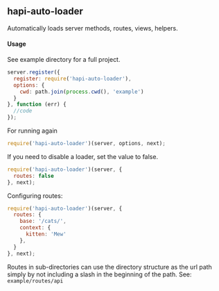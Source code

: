 ## hapi-auto-loader

Automatically loads server methods, routes, views, helpers.

#### Usage

See example directory for a full project.

```js
server.register({
  register: require('hapi-auto-loader'),
  options: {
    cwd: path.join(process.cwd(), 'example')
  }
}, function (err) {
  //code
});
```

For running again
```js
require('hapi-auto-loader')(server, options, next);
```

If you need to disable a loader, set the value to false.

```js
require('hapi-auto-loader')(server, {
  routes: false
}, next);
```

Configuring routes:

```js
require('hapi-auto-loader')(server, {
  routes: {
    base: '/cats/',
    context: {
      kitten: 'Mew'
    },
  }
}, next);
```

Routes in sub-directories can use the directory structure as the url path simply by not including a slash in the beginning of the path. See: `example/routes/api`
